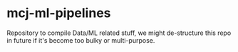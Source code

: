 # mcj-ml-pipelines
Repository to compile Data/ML related stuff, we might de-structure this repo in future if it's become too bulky or multi-purpose.
